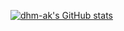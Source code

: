 [![dhm-ak's GitHub stats](https://github-readme-stats.vercel.app/api?username=dhm-ak)](https://github.com/anuraghazra/github-readme-stats)

